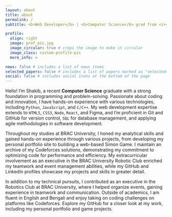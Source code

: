 ```yaml
---
layout: about
title: about
permalink: /
subtitle: <b>Web Developer</b> | <b>Computer Science</b> grad from <i><a href='https://www.bracu.ac.bd/'>BRAC University</a></i>

profile:
  align: right
  image: prof_pic.jpg
  image_circular: true # crops the image to make it circular
  image_class: custom-profile-pic
  more_info: >

news: false # includes a list of news items
selected_papers: false # includes a list of papers marked as "selected={true}"
social: false # includes social icons at the bottom of the page
---
```

Hello! I’m Shakib, a recent <b>Computer Science</b> graduate with a strong foundation in programming and problem-solving. Passionate about coding and innovation, I have hands-on experience with various technologies, including `Python`, `JavaScript`, and `C/C++`. My web development expertise extends to `HTML5`, `CSS3`, `Node`, `React`, and Figma, and I’m proficient in Git and GitHub for version control, `SQL` for database management, and applying agile methodologies in software development.

Throughout my studies at BRAC University, I honed my analytical skills and gained hands-on experience through various projects, from developing my personal portfolio site to building a web-based Simon Game. I maintain an archive of my Codeforces solutions, demonstrating my commitment to optimizing code for performance and efficiency. My extracurricular involvement as an executive in the BRAC University Robotic Club enriched my teamwork and event management abilities, while my GitHub and LinkedIn profiles showcase my projects and skills in greater detail.


In addition to my technical pursuits, I contributed as an executive in the Robotics Club at BRAC University, where I helped organize events, gaining experience in teamwork and communication. Outside of academics, I am fluent in English and Bengali and enjoy taking on coding challenges on platforms like Codeforces. Explore my GitHub for a closer look at my work, including my personal portfolio and game projects.